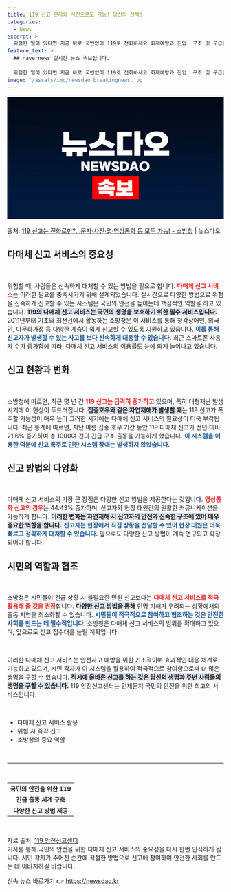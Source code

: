 ```yaml
---
title: 119 신고 문자와 사진으로도 가능! 당신의 선택!
categories:
  - News
excerpt: >
  위험한 일이 있다면 지금 바로 국번없이 119로 전화하세요 화재예방과 진압, 구조 및 구급활동은 물론 국민편…
feature_text: >
  ## navernews 실시간 뉴스 속보입니다.

  위험한 일이 있다면 지금 바로 국번없이 119로 전화하세요 화재예방과 진압, 구조 및 구급활동은 물론 국민편…
image: '/assets/img/newsdao_breakingnews.jpg'
---
```


![뉴스다오 속보](/assets/img/newsdao_breakingnews.jpg)

<p>출처: <a href="https://newsdao.kr/2334" rel="dofollow">119 신고는 전화로만?…문자·사진·앱·영상통화 등 모두 가능! - 소방청</a> | 뉴스다오</p>

<h2 data-ke-size="size26">다매체 신고 서비스의 중요성</h2>
<p data-ke-size="size16">&nbsp;</p>
<p data-ke-size="size16">위험할 때, 사람들은 신속하게 대처할 수 있는 방법을 필요로 합니다. <b><span style="color: #ee2323;">다매체 신고 서비스</span></b>는 이러한 필요를 충족시키기 위해 설계되었습니다. 실시간으로 다양한 방법으로 위험을 신속하게 신고할 수 있는 시스템은 국민의 안전을 높이는데 핵심적인 역할을 하고 있습니다. <b><span style="background-color: #21538527;">119의 다매체 신고 서비스는 국민의 생명을 보호하기 위한 필수 서비스입니다.</span></b> 2011년부터 기초와 최전선에서 활동하는 소방청은 이 서비스를 통해 청각장애인, 외국인, 다문화가정 등 다양한 계층이 쉽게 신고할 수 있도록 지원하고 있습니다. <b><span style="color: #1a5490;">이를 통해 신고자가 발생할 수 있는 사고를 보다 신속하게 대응할 수 있습니다.</span></b> 최근 스마트폰 사용자 수가 증가함에 따라, 다매체 신고 서비스의 이용률도 눈에 띄게 늘어나고 있습니다.</p>

<h2 data-ke-size="size26">신고 현황과 변화</h2>
<p data-ke-size="size16">&nbsp;</p>
<p data-ke-size="size16">소방청에 따르면, 최근 몇 년 간 <b><span style="color: #ee2323;">119 신고는 급격히 증가하고</span></b> 있으며, 특히 대형재난 발생 시기에 이 현상이 두드러집니다. <b><span style="background-color: #21538527;">집중호우와 같은 자연재해가 발생할 때</span></b>는 119 신고가 폭주할 가능성이 매우 높아 그러한 시기에는 다매체 신고 서비스의 필요성이 더욱 부각됩니다. 최근 통계에 따르면, 지난 여름 집중 호우 기간 동안 119 다매체 신고가 전년 대비 21.6% 증가하여 총 1000여 건의 긴급 구조 출동을 가능하게 했습니다. <b><span style="color: #1a5490;">이 시스템을 이용한 덕분에 신고 폭주로 인한 시스템 장애는 발생하지 않았습니다.</span></b></p>

<h2 data-ke-size="size26">신고 방법의 다양화</h2>
<p data-ke-size="size16">&nbsp;</p>
<p data-ke-size="size16">다매체 신고 서비스의 가장 큰 장점은 다양한 신고 방법을 제공한다는 것입니다. <b><span style="color: #ee2323;">영상통화 신고의 경우</span></b>는 44.43% 증가하며, 신고자와 현장 대원간의 원활한 커뮤니케이션을 가능하게 합니다. <b><span style="background-color: #21538527;">이러한 변화는 자연재해 시 신고자의 안전과 신속한 구조에 있어 매우 중요한 역할을 합니다.</span></b> <b><span style="color: #1a5490;">신고자는 현장에서 직접 상황을 전달할 수 있어 현장 대원은 더욱 빠르고 정확하게 대처할 수 있습니다.</span></b> 앞으로도 다양한 신고 방법이 계속 연구되고 확장되어야 합니다.</p>

<h2 data-ke-size="size26">시민의 역할과 협조</h2>
<p data-ke-size="size16">&nbsp;</p>
<p data-ke-size="size16">소방청은 시민들이 긴급 상황 시 불필요한 민원 신고보다는 <b><span style="color: #ee2323;">다매체 신고 서비스를 적극 활용해 줄 것을 권장</span></b>합니다. <b><span style="background-color: #21538527;">다양한 신고 방법을 통해</span></b> 인명 피해가 우려되는 상황에서의 출동 지연을 최소화할 수 있습니다. <b><span style="color: #1a5490;">시민들이 적극적으로 참여하고 협조하는 것은 안전한 사회를 만드는 데 필수적입니다.</span></b> 소방청은 다매체 신고 서비스의 범위를 확대하고 있으며, 앞으로도 신고 접수대를 늘릴 계획입니다.</p>

<p data-ke-size="size16">&nbsp;</p>
<p data-ke-size="size16">이러한 다매체 신고 서비스는 안전사고 예방을 위한 기초적이며 효과적인 대응 체계로 기능하고 있으며, 시민 각자가 이 시스템을 활용하여 적극적으로 참여함으로써 더 많은 생명을 구할 수 있습니다. <b><span style="background-color: #21538527;">적시에 올바른 신고를 하는 것은 당신의 생명과 주변 사람들의 생명을 구할 수 있습니다.</span></b> 119 안전신고센터는 언제든지 국민의 안전을 위한 최고의 서비스입니다. </p>

<p data-ke-size="size16">&nbsp;</p>
<ul>
<li>다매체 신고 서비스 활용</li>
<li>위험 시 즉각 신고</li>
<li>소방청의 중요 역할</li>
</ul>
<p data-ke-size="size16">&nbsp;</p>
<hr/>
<p data-ke-size="size16">&nbsp;</p>
<table>
<tr>
<td style="text-align: center; height: 17px;"><b>국민의 안전을 위한 119</b></td>
</tr>
<tr>
<td style="text-align: center; height: 17px;"><b>긴급 출동 체계 구축</b></td>
</tr>
<tr>
<td style="text-align: center; height: 17px;"><b>다양한 신고 방법 제공</b></td>
</tr>
</table>
<p data-ke-size="size16">&nbsp;</p>
<p data-ke-size="size16">자료 출처: <a href="https://www.119.go.kr">119 안전신고센터</a><br /> 기사를 통해 국민의 안전을 위한 다매체 신고 서비스의 중요성을 다시 한번 인식하게 됩니다. 시민 각자가 주어진 순간에 적절한 방법으로 신고에 참여하여 안전한 사회를 만드는 데 이바지하길 바랍니다.</p> 

신속 뉴스 바로가기 👉 <a href="https://newsdao.kr" rel="dofollow">https://newsdao.kr</a>


